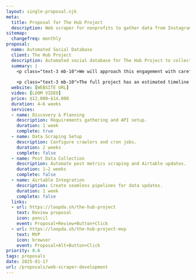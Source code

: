 ```yaml
---
layout: single-proposal.njk
meta:
  title: Proposal for The Hub Project
  description: Web scraper for nonprofits to gather data from Instagram, TikTok, and YouTube.
sitemap:
  changefreq: monthly
proposal:
  name: Automated Social Database
  client: The Hub Project
  description: Automated social database for The Hub Project to collect account and post-level data daily.
  summary: |
    <p class="text-3 mb-10">We will approach this engagement with careful consideration and thoughtful execution, ensuring that every phase of the process is handled with precision and purpose. By following a structured timeline with clearly defined milestones, we will ensure progress remains aligned with your vision. The investment for this work can be found in <a href="{{ proposal.links[0].url }}" target="_blank" class="link plausible-event-name=Proposal+Sign+Link+Click">your proposal</a>.</p>
    
    <p class="text-3 mb-10">The full project has an estimated timeline of {{ duration }} to deliver an effective outcome. Please feel free to read more <a href="/about" target="_blank" class="link plausible-event-name=Proposal+About+Link+Click">about us</a> or refer to our <a href="/faq" target="_blank" class="link plausible-event-name=Proposal+FAQ+Link+Click">commonly asked questions</a>.</p>
  website: [WEBSITE URL]
  video: [LOOM VIDEO]
  price: $12,000–$14,000
  duration: 4–6 weeks
  services:
  - name: Discovery & Planning
    description: Requirements gathering and API setup.
    duration: 1 week
    complete: true
  - name: Data Scraping Setup
    description: Configure crawlers and cron jobs.
    duration: 2 weeks
    complete: false
  - name: Post Data Collection
    description: Automate post metrics scraping and Airtable updates.
    duration: 1–2 weeks
    complete: false
  - name: Airtable Integration
    description: Create seamless pipelines for data updates.
    duration: 1 week
    complete: false
  links: 
  - url: https://loopda.sh/the-hub-project
    text: Review proposal
    icon: pencil
    event: Proposal+Review+Button+Click
  - url: https://loopda.sh/the-hub-project-mvp
    text: MVP
    icon: browser
    event: Proposal+Alt+Button+Click
priority: 0.6
tags: proposals
date: 2025-01-17
url: /proposals/web-scraper-development
---
```


